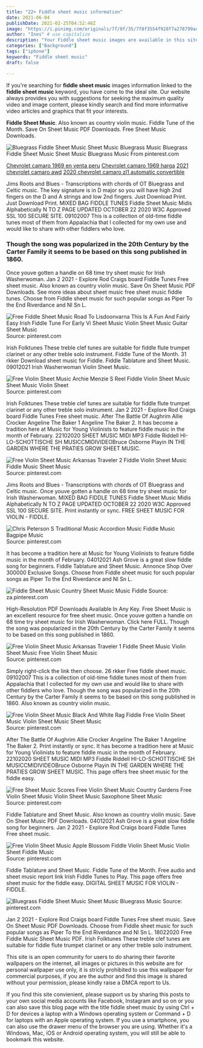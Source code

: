 ```yaml
---
title: "22+ Fiddle sheet music information"
date: 2021-06-04
publishDate: 2021-02-25T04:52:46Z
image: "https://i.pinimg.com/originals/7f/8f/35/7f8f3554f928f7a278799ac828ca92f6.jpg"
author: "Ines" # use capitalize
description: "Your Fiddle sheet music images are available in this site. Fiddle sheet music are a topic that is being searched for and liked by netizens now. You can Download the Fiddle sheet music files here. Download all free vectors."
categories: ["Background"]
tags: ["iphone"]
keywords: "Fiddle sheet music"
draft: false

---
```


If you're searching for **fiddle sheet music** images information linked to the **fiddle sheet music** keyword, you have come to the ideal  site.  Our website always  provides you with  suggestions  for seeking  the maximum  quality video and image  content, please kindly search and find more informative video articles and graphics  that fit your interests.

**Fiddle Sheet Music**. Also known as country violin music. Fiddle Tune of the Month. Save On Sheet Music PDF Downloads. Free Sheet Music Downloads.

![Bluegrass Fiddle Sheet Music Sheet Music Bluegrass Music](https://i.pinimg.com/originals/7f/8f/35/7f8f3554f928f7a278799ac828ca92f6.jpg "Bluegrass Fiddle Sheet Music Sheet Music Bluegrass Music")
Bluegrass Fiddle Sheet Music Sheet Music Bluegrass Music From pinterest.com

[Chevrolet camaro 1969 en venta peru](/chevrolet-camaro-1969-en-venta-peru/)
[Chevrolet camaro 1969 harga](/chevrolet-camaro-1969-harga/)
[2021 chevrolet camaro awd](/2021-chevrolet-camaro-awd/)
[2020 chevrolet camaro zl1 automatic convertible](/2020-chevrolet-camaro-zl1-automatic-convertible/)

Jims Roots and Blues - Transcriptions with chords of OT Bluegrass and Celtic music. The key signature is in D major so you will have high 2nd fingers on the D and A strings and low 2nd fingers. Just Download Print. Just Download Print. MIXED BAG FIDDLE TUNES Fiddle Sheet Music Midis Alphabetically N TO Z PAGE UPDATED OCTOBER 22 2020 W3C Approved SSL 100 SECURE SITE. 09102007 This is a collection of old-time fiddle tunes most of them from Appalachia that I collected for my own use and would like to share with other fiddlers who love.

### Though the song was popularized in the 20th Century by the Carter Family it seems to be based on this song published in 1860.

Once youve gotten a handle on 68 time try sheet music for Irish Washerwoman. Jan 2 2021 - Explore Rod Craigs board Fiddle Tunes Free sheet music. Also known as country violin music. Save On Sheet Music PDF Downloads. See more ideas about sheet music free sheet music fiddle tunes. Choose from Fiddle sheet music for such popular songs as Piper To the End Riverdance and Nl Sn L.


![Free Fiddle Sheet Music Road To Lisdoonvarna This Is A Fun And Fairly Easy Irish Fiddle Tune For Early Vi Sheet Music Violin Sheet Music Guitar Sheet Music](https://i.pinimg.com/originals/1a/2f/d6/1a2fd633f9f9848d2ac8987baf7cbd19.png "Free Fiddle Sheet Music Road To Lisdoonvarna This Is A Fun And Fairly Easy Irish Fiddle Tune For Early Vi Sheet Music Violin Sheet Music Guitar Sheet Music")
Source: pinterest.com

Irish Folktunes These treble clef tunes are suitable for fiddle flute trumpet clarinet or any other treble solo instrument. Fiddle Tune of the Month. 31 rkker Download sheet music for Fiddle. Fiddle Tablature and Sheet Music. 09012021 Irish Washerwoman Violin Sheet Music.

![Free Violin Sheet Music Archie Menzie S Reel Fiddle Violin Sheet Music Sheet Music Violin Sheet](https://i.pinimg.com/originals/41/3b/c5/413bc5bb79de13f31b19399cb6d63132.jpg "Free Violin Sheet Music Archie Menzie S Reel Fiddle Violin Sheet Music Sheet Music Violin Sheet")
Source: pinterest.com

Irish Folktunes These treble clef tunes are suitable for fiddle flute trumpet clarinet or any other treble solo instrument. Jan 2 2021 - Explore Rod Craigs board Fiddle Tunes Free sheet music. After The Battle Of Aughrim Allie Crocker Angeline The Baker 1 Angeline The Baker 2. It has become a tradition here at Music for Young Violinists to feature fiddle music in the month of February. 22102020 SHEET MUSIC MIDI MP3 Fiddle Riddell HI-LO-SCHOTTISCHE SH MUSICCMIDIVIDEOBruce Osborne Playin IN THE GARDEN WHERE THE PRATIES GROW SHEET MUSIC.

![Free Violin Sheet Music Arkansas Traveler 2 Fiddle Violin Sheet Music Fiddle Music Sheet Music](https://i.pinimg.com/originals/b2/f6/2d/b2f62da2a301b9ec1a26e08e27e5f2a7.jpg "Free Violin Sheet Music Arkansas Traveler 2 Fiddle Violin Sheet Music Fiddle Music Sheet Music")
Source: pinterest.com

Jims Roots and Blues - Transcriptions with chords of OT Bluegrass and Celtic music. Once youve gotten a handle on 68 time try sheet music for Irish Washerwoman. MIXED BAG FIDDLE TUNES Fiddle Sheet Music Midis Alphabetically N TO Z PAGE UPDATED OCTOBER 22 2020 W3C Approved SSL 100 SECURE SITE. Print instantly or sync. FREE SHEET MUSIC FOR VIOLIN - FIDDLE.

![Chris Peterson S Traditional Music Accordion Music Fiddle Music Bagpipe Music](https://i.pinimg.com/originals/1d/06/c9/1d06c96ac543f212218916b735497272.gif "Chris Peterson S Traditional Music Accordion Music Fiddle Music Bagpipe Music")
Source: pinterest.com

It has become a tradition here at Music for Young Violinists to feature fiddle music in the month of February. 04012021 Ash Grove is a great slow fiddle song for beginners. Fiddle Tablature and Sheet Music. Annonce Shop Over 300000 Exclusive Songs. Choose from Fiddle sheet music for such popular songs as Piper To the End Riverdance and Nl Sn L.

![Fiddle Sheet Music Country Sheet Music Music Fiddle](https://i.pinimg.com/originals/31/01/e5/3101e59c264d3454ab1090d48645fdf7.jpg "Fiddle Sheet Music Country Sheet Music Music Fiddle")
Source: za.pinterest.com

High-Resolution PDF Downloads Available In Any Key. Free Sheet Music is an excellent resource for free sheet music. Once youve gotten a handle on 68 time try sheet music for Irish Washerwoman. Click here FULL. Though the song was popularized in the 20th Century by the Carter Family it seems to be based on this song published in 1860.

![Free Violin Sheet Music Arkansas Traveler 1 Fiddle Sheet Music Violin Sheet Music Free Violin Sheet Music](https://i.pinimg.com/originals/a0/c2/c9/a0c2c9f280df2a41b9d1154b1a5bed68.jpg "Free Violin Sheet Music Arkansas Traveler 1 Fiddle Sheet Music Violin Sheet Music Free Violin Sheet Music")
Source: pinterest.com

Simply right-click the link then choose. 26 rkker Free fiddle sheet music. 09102007 This is a collection of old-time fiddle tunes most of them from Appalachia that I collected for my own use and would like to share with other fiddlers who love. Though the song was popularized in the 20th Century by the Carter Family it seems to be based on this song published in 1860. Also known as country violin music.

![Free Violin Sheet Music Black And White Rag Fiddle Free Violin Sheet Music Violin Sheet Music Sheet Music](https://i.pinimg.com/originals/19/71/6f/19716f8dee6637ddb6ae26c4181c80eb.jpg "Free Violin Sheet Music Black And White Rag Fiddle Free Violin Sheet Music Violin Sheet Music Sheet Music")
Source: pinterest.com

After The Battle Of Aughrim Allie Crocker Angeline The Baker 1 Angeline The Baker 2. Print instantly or sync. It has become a tradition here at Music for Young Violinists to feature fiddle music in the month of February. 22102020 SHEET MUSIC MIDI MP3 Fiddle Riddell HI-LO-SCHOTTISCHE SH MUSICCMIDIVIDEOBruce Osborne Playin IN THE GARDEN WHERE THE PRATIES GROW SHEET MUSIC. This page offers free sheet music for the fiddle easy.

![Free Sheet Music Scores Free Violin Sheet Music Country Gardens Free Violin Sheet Music Violin Sheet Music Saxophone Sheet Music](https://i.pinimg.com/originals/5f/bc/87/5fbc87b2b7ab3131dbd1583e6f0c241e.png "Free Sheet Music Scores Free Violin Sheet Music Country Gardens Free Violin Sheet Music Violin Sheet Music Saxophone Sheet Music")
Source: pinterest.com

Fiddle Tablature and Sheet Music. Also known as country violin music. Save On Sheet Music PDF Downloads. 04012021 Ash Grove is a great slow fiddle song for beginners. Jan 2 2021 - Explore Rod Craigs board Fiddle Tunes Free sheet music.

![Free Violin Sheet Music Apple Blossom Fiddle Violin Sheet Music Violin Sheet Fiddle Music](https://i.pinimg.com/originals/4d/e6/5b/4de65b9c34fb03b3702dd8a8e721909f.jpg "Free Violin Sheet Music Apple Blossom Fiddle Violin Sheet Music Violin Sheet Fiddle Music")
Source: pinterest.com

Fiddle Tablature and Sheet Music. Fiddle Tune of the Month. Free audio and sheet music report link Irish Fiddle Tunes to Play. This page offers free sheet music for the fiddle easy. DIGITAL SHEET MUSIC FOR VIOLIN - FIDDLE.

![Bluegrass Fiddle Sheet Music Sheet Music Bluegrass Music](https://i.pinimg.com/originals/7f/8f/35/7f8f3554f928f7a278799ac828ca92f6.jpg "Bluegrass Fiddle Sheet Music Sheet Music Bluegrass Music")
Source: pinterest.com

Jan 2 2021 - Explore Rod Craigs board Fiddle Tunes Free sheet music. Save On Sheet Music PDF Downloads. Choose from Fiddle sheet music for such popular songs as Piper To the End Riverdance and Nl Sn L. 18022020 Free Fiddle Music Sheet Music PDF. Irish Folktunes These treble clef tunes are suitable for fiddle flute trumpet clarinet or any other treble solo instrument.

This site is an open community for users to do sharing their favorite wallpapers on the internet, all images or pictures in this website are for personal wallpaper use only, it is stricly prohibited to use this wallpaper for commercial purposes, if you are the author and find this image is shared without your permission, please kindly raise a DMCA report to Us.

If you find this site convienient, please support us by sharing this posts to your own social media accounts like Facebook, Instagram and so on or you can also save this blog page with the title fiddle sheet music by using Ctrl + D for devices a laptop with a Windows operating system or Command + D for laptops with an Apple operating system. If you use a smartphone, you can also use the drawer menu of the browser you are using. Whether it's a Windows, Mac, iOS or Android operating system, you will still be able to bookmark this website.
